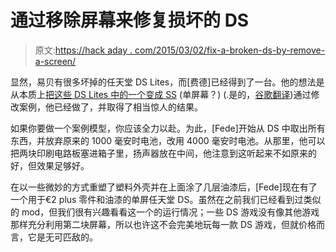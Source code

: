 # 通过移除屏幕来修复损坏的 DS

> 原文:[https://hack aday . com/2015/03/02/fix-a-broken-ds-by-remove-a-screen/](https://hackaday.com/2015/03/02/fix-a-broken-ds-by-removing-a-screen/)

显然，易贝有很多坏掉的任天堂 DS Lites，而[费德]已经得到了一台。他的想法是从本质上[把这些 DS Lites 中的一个变成 SS](http://www.tentaculopurpura.com/?p=16065) (单屏幕？) (.是的，[谷歌翻译](https://translate.google.com/translate?sl=es&tl=en&js=y&prev=_t&hl=en&ie=UTF-8&u=http%3A%2F%2Fwww.tentaculopurpura.com%2F%3Fp%3D16065&edit-text=&act=url))通过修改案例，他已经做了，并取得了相当惊人的结果。

如果你要做一个案例模型，你应该全力以赴。为此，[Fede]开始从 DS 中取出所有东西，并放弃原来的 1000 毫安时电池，改用 4000 毫安时电池。从那里，他可以把两块印刷电路板塞进箱子里，扬声器放在中间，他注意到这听起来不如原来的好，但效果足够好。

在以一些微妙的方式重塑了塑料外壳并在上面涂了几层油漆后，[Fede]现在有了一个用于€2 plus 零件和油漆的单屏任天堂 DS。虽然在之前我们已经看到过类似的 mod，但我们很有兴趣看看这一个的运行情况；一些 DS 游戏没有像其他游戏那样充分利用第二块屏幕，所以也许这不会完美地玩每一款 DS 游戏，但就价格而言，它是无可匹敌的。